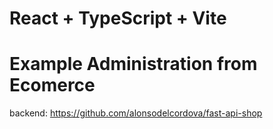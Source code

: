 # React + TypeScript + Vite
 # Example Administration from Ecomerce

 backend: https://github.com/alonsodelcordova/fast-api-shop